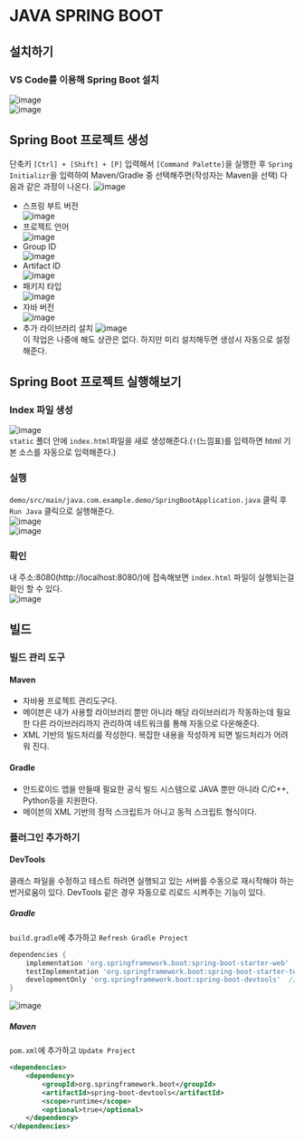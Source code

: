 # JAVA SPRING BOOT
## 설치하기
### VS Code를 이용해 Spring Boot 설치
![image](./image/java_spring_boot/1.png)<br/>
![image](./image/java_spring_boot/2.png)<br/>

## Spring Boot 프로젝트 생성
단축키 `[Ctrl] + [Shift] + [P]` 입력해서 `[Command Palette]`을 실행한 후 `Spring Initializr`을 입력하여 Maven/Gradle 중 선택해주면(작성자는 Maven을 선택) 다음과 같은 과정이 나온다.
![image](./image/java_spring_boot/3.png)<br/>
- 스프링 부트 버전<br/>
  ![image](./image/java_spring_boot/4.png)<br/>
- 프로젝트 언어<br/>
  ![image](./image/java_spring_boot/5.png)<br/>
- Group ID<br/>
  ![image](./image/java_spring_boot/6.png)<br/>
- Artifact ID<br/>
  ![image](./image/java_spring_boot/7.png)<br/>
- 패키지 타입<br/>
  ![image](./image/java_spring_boot/8.png)<br/>
- 자바 버전<br/>
  ![image](./image/java_spring_boot/9.png)<br/>
- 추가 라이브러리 설치
  ![image](./image/java_spring_boot/10.png)<br/>
  이 작업은 나중에 해도 상관은 없다. 하지만 미리 설치해두면 생성시 자동으로 설정해준다.<br/>

## Spring Boot 프로젝트 실행해보기
### Index 파일 생성
![image](./image/java_spring_boot/11.png)<br/>
`static` 폴더 안에 `index.html`파일을 새로 생성해준다.(`!`(느낌표)를 입력하면 html 기본 소스를 자동으로 입력해준다.)

### 실행
`demo/src/main/java.com.example.demo/SpringBootApplication.java` 클릭 후 `Run Java` 클릭으로 실행해준다.<br/>
![image](./image/java_spring_boot/12.png)<br/>
![image](./image/java_spring_boot/13.png)<br/>

### 확인
내 주소:8080(http://localhost:8080/)에 접속해보면 `index.html` 파일이 실행되는걸 확인 할 수 있다.<br/>
![image](./image/java_spring_boot/14.png)<br/>

## 빌드
### 빌드 관리 도구
#### Maven
- 자바용 프로젝트 관리도구다.<br/>
- 메이븐은 내가 사용할 라이브러리 뿐만 아니라 해당 라이브러리가 작동하는데 필요한 다른 라이브러리까지 관리하여 네트워크를 통해 자동으로 다운해준다.<br/>
- XML 기반의 빌드처리를 작성한다. 복잡한 내용을 작성하게 되면 빌드처리가 어려워 진다.
  
#### Gradle
- 안드로이드 앱을 만들때 필요한 공식 빌드 시스템으로 JAVA 뿐만 아니라 C/C++, Python등을 지원한다.
- 메이븐의 XML 기반의 정적 스크립트가 아니고 동적 스크립트 형식이다.

### 플러그인 추가하기
#### DevTools
클래스 파일을 수정하고 테스트 하려면 실행되고 있는 서버를 수동으로 재시작해야 하는 번거로움이 있다. DevTools 같은 경우 자동으로 리로드 시켜주는 기능이 있다.<br/>
##### Gradle
`build.gradle`에 추가하고 `Refresh Gradle Project`
```gradle
dependencies {
	implementation 'org.springframework.boot:spring-boot-starter-web'
	testImplementation 'org.springframework.boot:spring-boot-starter-test'
	developmentOnly 'org.springframework.boot:spring-boot-devtools'  //여기 추가
}
```
![image](./image/java_spring_boot/15.png)<br/>

##### Maven
`pom.xml`에 추가하고 `Update Project`
```xml
<dependencies>
	<dependency>
		<groupId>org.springframework.boot</groupId>
		<artifactId>spring-boot-devtools</artifactId>
		<scope>runtime</scope>
		<optional>true</optional>
	</dependency>
</dependencies>
```